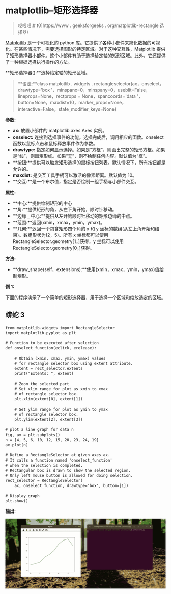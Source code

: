 # matplotlib–矩形选择器

> 哎哎哎:# t0]https://www . geeksforgeeks . org/matplotlib-rectangle 选择器/

[Matplotlib](https://www.geeksforgeeks.org/python-introduction-matplotlib/) 是一个可视化的 python 库。它提供了各种小部件来简化数据的可视化。在某些情况下，需要选择图形的特定区域。对于这种交互性，Matplotlib 提供了矩形选择器小部件。这个小部件有助于选择给定轴的矩形区域。此外，它还提供了一种根据选择执行操作的方法。

**矩形选择器():**选择给定轴的矩形区域。

> **语法:**class matplotlib . widgets . rectangleselector(ax，onselect，drawtype='box '，minspanx=0，minspany=0，useblit=False，lineprops=None，rectprops = None，spancoords='data '，button=None，maxdist=10，marker_props=None，interactive=False，state_modifier_keys=None)

**参数:**

*   **ax:** 放置小部件的 matplotlib.axes.Axes 实例。
*   **onselect:** 连接到选择事件的功能。选择完成后，调用相应的函数。onselect 函数以鼠标点击和鼠标释放事件作为参数。
*   **drawtype:** 指定如何显示选择。如果是“方框”，则画出完整的矩形方框。如果是“线”，则画矩形线。如果“无”，则不绘制任何内容。默认值为“框”。
*   **按钮:**提供可以触发矩形选择的鼠标按钮列表。默认情况下，所有按钮都是允许的。
*   **maxdist:** 是交互工具手柄可以激活的像素距离。默认值为 10。
*   **交互:**是一个布尔值，指定是否绘制一组手柄与小部件交互。

**属性:**

*   **中心:**提供绘制矩形的中心
*   **角:**提供矩形的角，从左下角开始，顺时针移动。
*   **边缘 _ 中心:**提供从左开始顺时针移动的矩形边缘的中点。
*   **范围:**返回(xmin，xmax，ymin，ymax)。
*   **几何:**返回一个包含矩形四个角的 x 和 y 坐标的数组(从左上角开始和结束)。数组形状为(2，5)。所有 x 坐标都可以使用 RectangleSelector.geometry[1，]获得，y 坐标可以使用 RectangleSelector.geometry[0，]获得。

**方法:**

*   **draw_shape(self，extensions):**使用(xmin，xmax，ymin，ymax)值绘制矩形。

**例 1:**

下面的程序演示了一个简单的矩形选择器，用于选择一个区域和缩放选定的区域。

## 蟒蛇 3

```
from matplotlib.widgets import RectangleSelector
import matplotlib.pyplot as plt

# Function to be executed after selection
def onselect_function(eclick, erelease):

    # Obtain (xmin, xmax, ymin, ymax) values
    # for rectangle selector box using extent attribute.
    extent = rect_selector.extents
    print("Extents: ", extent)

    # Zoom the selected part
    # Set xlim range for plot as xmin to xmax
    # of rectangle selector box.
    plt.xlim(extent[0], extent[1])

    # Set ylim range for plot as ymin to ymax
    # of rectangle selector box.
    plt.ylim(extent[2], extent[3])

# plot a line graph for data n
fig, ax = plt.subplots()
n = [4, 5, 6, 10, 12, 15, 20, 23, 24, 19]
ax.plot(n)

# Define a RectangleSelector at given axes ax.
# It calls a function named 'onselect_function'
# when the selection is completed.
# Rectangular box is drawn to show the selected region.
# Only left mouse button is allowed for doing selection.
rect_selector = RectangleSelector(
    ax, onselect_function, drawtype='box', button=[1])

# Display graph
plt.show()
```

**输出:**

![](img/63ef9fe6e93a9ce8a4d20360a36aacf0.png)